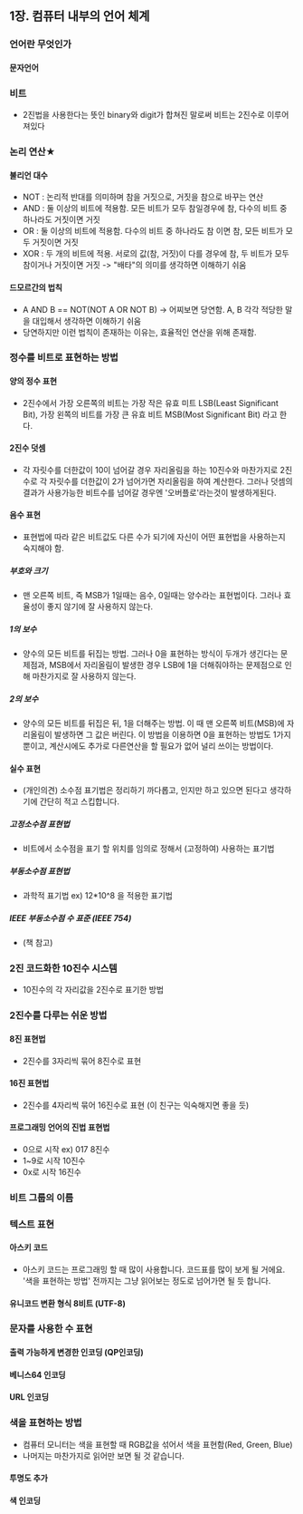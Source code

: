 ## 1장. 컴퓨터 내부의 언어 체계

### 언어란 무엇인가

#### 문자언어
    
### 비트
- 2진법을 사용한다는 뜻인 binary와 digit가 합쳐진 말로써 비트는 2진수로 이루어져있다
### 논리 연산★
    
#### 불리언 대수
- NOT : 논리적 반대를 의미하며 참을 거짓으로, 거짓을 참으로 바꾸는 연산
- AND : 둘 이상의 비트에 적용함. 모든 비트가 모두 참일경우에 참, 다수의 비트 중 하나라도 거짓이면 거짓
- OR : 둘 이상의 비트에 적용함. 다수의 비트 중 하나라도 참 이면 참, 모든 비트가 모두 거짓이면 거짓
- XOR : 두 개의 비트에 적용. 서로의 값(참, 거짓)이 다를 경우에 참, 두 비트가 모두 참이거나 거짓이면 거짓 -> "배타"의 의미를 생각하면 이해하기 쉬움
#### 드모르간의 법칙
- A AND B == NOT(NOT A OR NOT B) -> 어찌보면 당연함. A, B 각각 적당한 말을 대입해서 생각하면 이해하기 쉬움
- 당연하지만 이런 법칙이 존재하는 이유는, 효율적인 연산을 위해 존재함.
### 정수를 비트로 표현하는 방법

#### 양의 정수 표현
- 2진수에서 가장 오른쪽의 비트는 가장 작은 유효 미트 LSB(Least Significant Bit), 가장 왼쪽의 비트를 가장 큰 유효 비트 MSB(Most Significant Bit) 라고 한다.
#### 2진수 덧셈
- 각 자릿수를 더한값이 10이 넘어갈 경우 자리올림을 하는 10진수와 마찬가지로 2진수로 각 자릿수를 더한값이 2가 넘어가면 자리올림을 하여 계산한다. 그러나 덧셈의 결과가 사용가능한 비트수를 넘어갈 경우엔 '오버플로'라는것이 발생하게된다.
#### 음수 표현
- 표현법에 따라 같은 비트값도 다른 수가 되기에 자신이 어떤 표현법을 사용하는지 숙지해야 함.
##### 부호와 크기
- 맨 오른쪽 비트, 즉 MSB가 1일때는 음수, 0일때는 양수라는 표현법이다. 그러나 효율성이 좋지 않기에 잘 사용하지 않는다.
##### 1의 보수
- 양수의 모든 비트를 뒤집는 방법. 그러나 0을 표현하는 방식이 두개가 생긴다는 문제점과, MSB에서 자리올림이 발생한 경우 LSB에 1을 더해줘야하는 문제점으로 인해 마찬가지로 잘 사용하지 않는다.
##### 2의 보수
- 양수의 모든 비트를 뒤집은 뒤, 1을 더해주는 방법. 이 때 맨 오른쪽 비트(MSB)에 자리올림이 발생하면 그 값은 버린다. 이 방법을 이용하면 0을 표현하는 방법도 1가지뿐이고, 계산시에도 추가로 다른연산을 할 필요가 없어 널리 쓰이는 방법이다.
#### 실수 표현
- (개인의견) 소수점 표기법은 정리하기 까다롭고, 인지만 하고 있으면 된다고 생각하기에 간단히 적고 스킵합니다.
##### 고정소수점 표현법
- 비트에서 소수점을 표기 할 위치를 임의로 정해서 (고정하여) 사용하는 표기법
##### 부동소수점 표현법
- 과학적 표기법 ex) 12*10^8 을 적용한 표기법
##### IEEE 부동소수점 수 표준 (IEEE 754)
- (책 참고)
### 2진 코드화한 10진수 시스템
- 10진수의 각 자리값을 2진수로 표기한 방법
### 2진수를 다루는 쉬운 방법

#### 8진 표현법
- 2진수를 3자리씩 묶어 8진수로 표현
#### 16진 표현법
- 2진수를 4자리씩 묶어 16진수로 표현 (이 친구는 익숙해지면 좋을 듯)
#### 프로그래밍 언어의 진법 표현법
- 0으로 시작 ex) 017 8진수
- 1~9로 시작 10진수
- 0x로 시작 16진수
### 비트 그룹의 이름

### 텍스트 표현

#### 아스키 코드
- 아스키 코드는 프로그래밍 할 때 많이 사용합니다. 코드표를 많이 보게 될 거에요. '색을 표현하는 방법' 전까지는 그냥 읽어보는 정도로 넘어가면 될 듯 합니다.
#### 유니코드 변환 형식 8비트 (UTF-8)

### 문자를 사용한 수 표현

#### 출력 가능하게 변경한 인코딩 (QP인코딩)

#### 베니스64 인코딩

#### URL 인코딩

### 색을 표현하는 방법
- 컴퓨터 모니터는 색을 표현할 때 RGB값을 섞어서 색을 표현함(Red, Green, Blue)
- 나머지는 마찬가지로 읽어만 보면 될 것 같습니다.
#### 투명도 추가

#### 색 인코딩

